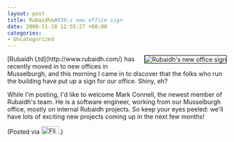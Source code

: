 ```yaml
---
layout: post
title: Rubaidh&#039;s new office sign
date: 2008-11-18 12:55:27 +00:00
categories:
- Uncategorized
---
```

<p><a href="http://www.flickr.com/photos/mathie/3040930662/" title="Rubaidh's new office sign"><img src="http://farm4.static.flickr.com/3143/3040930662_007fafd7db_m.jpg" alt="Rubaidh's new office sign" class="alignright" style="border: solid 1px #000000; float: right;" /></a>[Rubaidh Ltd](http://www.rubaidh.com/) has recently moved in to new offices in Musselburgh, and this morning I came in to discover that the folks who run the building have put up a sign for our office.  Shiny, eh?</p>

<p>While I'm posting, I'd like to welcome Mark Connell, the newest member of Rubaidh's team.  He is a software engineer, working from our Musselburgh office, mostly on internal Rubaidh projects.  So keep your eyes peeled: we'll have lots of exciting new projects coming up in the next few months!</p>

<p>(Posted via <a href="http://www.flickr.com/"><img alt="Flickr" src="http://www.flickr.com/images/flickr_logo_blog.gif" height="18" width="41" /></a>.)</p>
